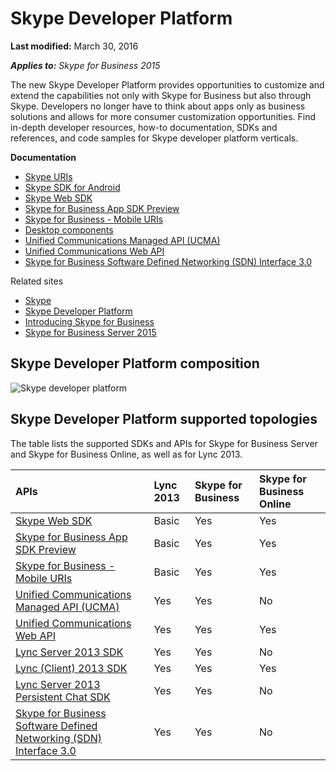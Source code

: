 # Skype Developer Platform

 **Last modified:** March 30, 2016

 _**Applies to:** Skype for Business 2015_

 The new Skype Developer Platform provides opportunities to customize and extend the capabilities not only with Skype for Business but also through Skype. Developers no longer have to think about apps only as business solutions and allows for more consumer customization opportunities. Find in-depth developer resources, how-to documentation, SDKs and references, and code samples for Skype developer platform verticals.

 **Documentation**

- [Skype URIs](SkypeURIs/SkypeURIs.md)
- [Skype SDK for Android](SkypeURIs/SkypeSDKforAndroid.md)
- [Skype Web SDK](WebSDK/docs/SkypeWebSDK.md)
- [Skype for Business App SDK Preview](AppSDK/SkypeAppSDK.md)
- [Skype for Business - Mobile URIs](Skype-For-Business-Uris/SfBMobileURI.md)
- [Desktop components](https://msdn.microsoft.com/en-us/library/office/jj933180.aspx)
- [Unified Communications Managed API (UCMA)](https://msdn.microsoft.com/en-us/library/office/dn454984(v=office.16).aspx)
- [Unified Communications Web API](ucwa/UnifiedCommunicationsWebAPI2_0.md)
- [Skype for Business Software Defined Networking (SDN) Interface 3.0](SDN/articles/skype-for-business-sdn-interface.md)


Related sites 
- [Skype](http://www.skype.com/en/)
- [Skype Developer Platform](http://dev.office.com/skype)
- [Introducing Skype for Business](http://blogs.skype.com/2014/11/11/introducing-skype-for-business/)
- [Skype for Business Server 2015](https://technet.microsoft.com/en-us/library/gg398616.aspx)

## Skype Developer Platform composition

![Skype developer platform](images/SkypeDevPlatform.png)

## Skype Developer Platform supported topologies

The table lists the supported SDKs and APIs for Skype for Business Server and Skype for Business Online, as well as for Lync 2013.


| <strong>APIs</strong>                                                                                                   | <strong>Lync 2013</strong> | <strong>Skype for Business</strong> | <strong>Skype for Business Online</strong> |
|:------------------------------------------------------------------------------------------------------------------------|:---------------------------|:------------------------------------|:-------------------------------------------|
| [Skype Web SDK](WebSDK/docs/SkypeWebSDK.md)                                                                             | Basic                      | Yes                                 | Yes                                        |
| [Skype for Business App SDK Preview](AppSDK/SkypeAppSDK.md)                                                             | Basic                      | Yes                                 | Yes                                        |
| [Skype for Business - Mobile URIs](Skype-For-Business-Uris/SfBMobileURI.md)                                             | Basic                      | Yes                                 | Yes                                        |
| [Unified Communications Managed API (UCMA)](https://msdn.microsoft.com/en-us/library/office/dn454984(v=office.16).aspx) | Yes                        | Yes                                 | No                                         |
| [Unified Communications Web API](ucwa/UnifiedCommunicationsWebAPI2_0.md)                                                | Yes                        | Yes                                 | Yes                                        |
| [Lync Server 2013 SDK](https://msdn.microsoft.com/en-us/library/office/dn454964.aspx)                                   | Yes                        | Yes                                 | No                                         |
| [Lync (Client) 2013 SDK](https://msdn.microsoft.com/en-us/library/office/jj933180.aspx)                                 | Yes                        | Yes                                 | Yes                                        |
| [Lync Server 2013 Persistent Chat SDK](https://msdn.microsoft.com/en-us/library/office/dn454982.aspx)                   | Yes                        | Yes                                 | No                                         |
| [Skype for Business Software Defined Networking (SDN) Interface 3.0](SDN/articles/skype-for-business-sdn-interface.md)  | Yes                        | Yes                                 | No                                         |

